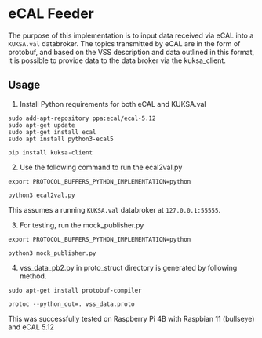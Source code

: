 # eCAL Feeder
The purpose of this implementation is to input data received via eCAL into a `KUKSA.val` databroker. The topics transmitted by eCAL are in the form of protobuf, and based on the VSS description and data outlined in this format, it is possible to provide data to the data broker via the kuksa_client.

## Usage
1. Install Python requirements for both eCAL and KUKSA.val

```
sudo add-apt-repository ppa:ecal/ecal-5.12
sudo apt-get update
sudo apt-get install ecal
sudo apt install python3-ecal5

pip install kuksa-client
```

2. Use the following command to run the ecal2val.py

```
export PROTOCOL_BUFFERS_PYTHON_IMPLEMENTATION=python

python3 ecal2val.py
```

This assumes a running `KUKSA.val` databroker at `127.0.0.1:55555`.

3. For testing, run the mock_publisher.py

```
export PROTOCOL_BUFFERS_PYTHON_IMPLEMENTATION=python

python3 mock_publisher.py
```

4. vss_data_pb2.py in proto_struct directory is generated by following method.

```
sudo apt-get install protobuf-compiler

protoc --python_out=. vss_data.proto
```

This was successfully tested on Raspberry Pi 4B with Raspbian 11 (bullseye) and eCAL 5.12
